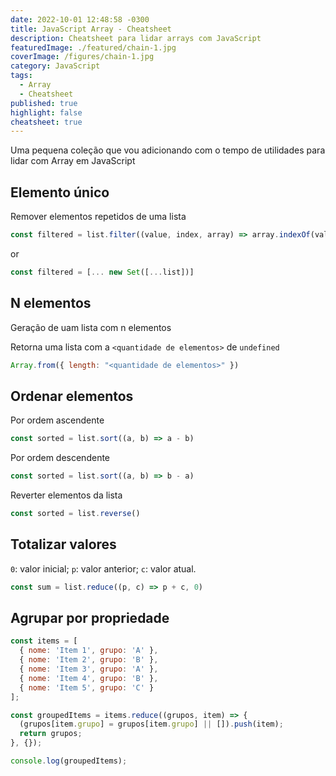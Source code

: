 ```yaml
---
date: 2022-10-01 12:48:58 -0300
title: JavaScript Array - Cheatsheet
description: Cheatsheet para lidar arrays com JavaScript
featuredImage: ./featured/chain-1.jpg
coverImage: /figures/chain-1.jpg
category: JavaScript
tags:
  - Array
  - Cheatsheet
published: true
highlight: false
cheatsheet: true
---
```


Uma pequena coleção que vou adicionando com o tempo de utilidades para lidar com Array em JavaScript

## Elemento único

Remover elementos repetidos de uma lista

```javascript
const filtered = list.filter((value, index, array) => array.indexOf(value) === index)
```

or 

```javascript
const filtered = [... new Set([...list])]
```

## N elementos

Geração de uam lista com n elementos

Retorna uma lista com a `<quantidade de elementos>` de `undefined`

```javascript
Array.from({ length: "<quantidade de elementos>" })
```

## Ordenar elementos

Por ordem ascendente

```javascript
const sorted = list.sort((a, b) => a - b)
```

Por ordem descendente

```javascript
const sorted = list.sort((a, b) => b - a)
```

Reverter elementos da lista

```javascript
const sorted = list.reverse()
```

## Totalizar valores

`0`: valor inicial;
`p`: valor anterior;
`c`: valor atual.

```javascript
const sum = list.reduce((p, c) => p + c, 0)
```

## Agrupar por propriedade

```javascript
const items = [
  { nome: 'Item 1', grupo: 'A' },
  { nome: 'Item 2', grupo: 'B' },
  { nome: 'Item 3', grupo: 'A' },
  { nome: 'Item 4', grupo: 'B' },
  { nome: 'Item 5', grupo: 'C' }
];

const groupedItems = items.reduce((grupos, item) => {
  (grupos[item.grupo] = grupos[item.grupo] || []).push(item);
  return grupos;
}, {});

console.log(groupedItems);
```
